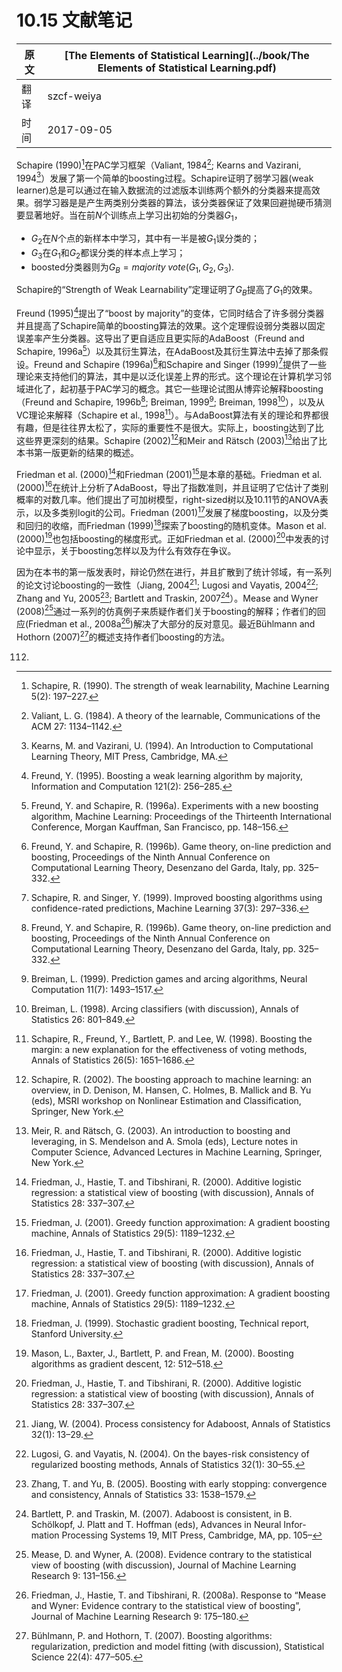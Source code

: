 # 10.15 文献笔记

| 原文   | [The Elements of Statistical Learning](../book/The Elements of Statistical Learning.pdf) |
| ---- | ---------------------------------------- |
| 翻译   | szcf-weiya                               |
| 时间   | 2017-09-05                               |

Schapire (1990)[^1]在PAC学习框架（Valiant, 1984[^2]; Kearns and Vazirani, 1994[^3]）发展了第一个简单的boosting过程。Schapire证明了弱学习器(weak learner)总是可以通过在输入数据流的过滤版本训练两个额外的分类器来提高效果。弱学习器是是产生两类别分类器的算法，该分类器保证了效果回避抛硬币猜测要显著地好。当在前$N$个训练点上学习出初始的分类器$G_1$，

- $G_2$在$N$个点的新样本中学习，其中有一半是被$G_1$误分类的；
- $G_3$在$G_1$和$G_2$都误分类的样本点上学习；
- boosted分类器则为$G_B=majority\; vote(G_1,G_2,G_3)$.

Schapire的“Strength of Weak Learnability”定理证明了$G_B$提高了$G_1$的效果。

Freund (1995)[^4]提出了“boost by majority”的变体，它同时结合了许多弱分类器并且提高了Schapire简单的boosting算法的效果。<!--这个定理对要求弱分类器以固定误差率产生的分类器的算法都支持。-->这个定理假设弱分类器以固定误差率产生分类器。这导出了更自适应且更实际的AdaBoost（Freund and Schapire, 1996a[^5]）以及其衍生算法，在AdaBoost及其衍生算法中去掉了那条假设。Freund and Schapire (1996a)[^6]和Schapire and Singer (1999)[^7]提供了一些理论来支持他们的算法，其中是以泛化误差上界的形式。这个理论在计算机学习邻域进化了，起初基于PAC学习的概念。其它一些理论试图从博弈论解释boosting（Freund and Schapire, 1996b[^6]; Breiman, 1999[^9]; Breiman, 1998[^10]），以及从VC理论来解释（Schapire et al., 1998[^11]）。与AdaBoost算法有关的理论和界都很有趣，但是往往界太松了，实际的重要性不是很大。实际上，boosting达到了比这些界更深刻的结果。Schapire (2002)[^12]和Meir and Rätsch (2003)[^13]给出了比本书第一版更新的结果的概述。

Friedman et al. (2000)[^16]和Friedman (2001)[^15]是本章的基础。Friedman et al. (2000)[^16]在统计上分析了AdaBoost，导出了指数准则，并且证明了它估计了类别概率的对数几率。他们提出了可加树模型，right-sized树以及10.11节的ANOVA表示，以及多类别logit的公司。Friedman (2001)[^17]发展了梯度boosting，以及分类和回归的收缩，而Friedman (1999)[^18]探索了boosting的随机变体。Mason et al. (2000)[^19]也包括boosting的梯度形式。正如Friedman et al. (2000)[^20]中发表的讨论中显示，关于boosting怎样以及为什么有效存在争议。

因为在本书的第一版发表时，辩论仍然在进行，并且扩散到了统计邻域，有一系列的论文讨论boosting的一致性（Jiang, 2004[^21]; Lugosi and Vayatis, 2004[^22]; Zhang and Yu, 2005[^23]; Bartlett and Traskin, 2007[^24]）。Mease and Wyner (2008)[^25]通过一系列的仿真例子来质疑作者们关于boosting的解释；作者们的回应(Friedman et al., 2008a[^26])解决了大部分的反对意见。最近Bühlmann and Hothorn (2007)[^27]的概述支持作者们boosting的方法。

[^1]: Schapire, R. (1990). The strength of weak learnability, Machine Learning 5(2): 197–227.
[^2]: Valiant, L. G. (1984). A theory of the learnable, Communications of the ACM 27: 1134–1142.
[^3]: Kearns, M. and Vazirani, U. (1994). An Introduction to Computational Learning Theory, MIT Press, Cambridge, MA.
[^4]: Freund, Y. (1995). Boosting a weak learning algorithm by majority, Information and Computation 121(2): 256–285.
[^5]: Freund, Y. and Schapire, R. (1996a). Experiments with a new boosting algorithm, Machine Learning: Proceedings of the Thirteenth International Conference, Morgan Kauffman, San Francisco, pp. 148–156.
[^6]: Freund, Y. and Schapire, R. (1996b). Game theory, on-line prediction and boosting, Proceedings of the Ninth Annual Conference on Computational Learning Theory, Desenzano del Garda, Italy, pp. 325–332.
[^7]: Schapire, R. and Singer, Y. (1999). Improved boosting algorithms using confidence-rated predictions, Machine Learning 37(3): 297–336.
[^9]: Breiman, L. (1999). Prediction games and arcing algorithms, Neural Computation 11(7): 1493–1517.
[^10]: Breiman, L. (1998). Arcing classifiers (with discussion), Annals of Statistics 26: 801–849.
[^11]: Schapire, R., Freund, Y., Bartlett, P. and Lee, W. (1998). Boosting the margin: a new explanation for the effectiveness of voting methods, Annals of Statistics 26(5): 1651–1686.
[^12]: Schapire, R. (2002). The boosting approach to machine learning: an overview, in D. Denison, M. Hansen, C. Holmes, B. Mallick and B. Yu (eds), MSRI workshop on Nonlinear Estimation and Classification, Springer, New York.
[^13]: Meir, R. and Rätsch, G. (2003). An introduction to boosting and leveraging, in S. Mendelson and A. Smola (eds), Lecture notes in Computer Science, Advanced Lectures in Machine Learning, Springer, New York.
[^15]: Friedman, J. (2001). Greedy function approximation: A gradient boosting machine, Annals of Statistics 29(5): 1189–1232.
[^16]: Friedman, J., Hastie, T. and Tibshirani, R. (2000). Additive logistic regression: a statistical view of boosting (with discussion), Annals of Statistics 28: 337–307.
[^17]: Friedman, J. (2001). Greedy function approximation: A gradient boosting machine, Annals of Statistics 29(5): 1189–1232.
[^18]: Friedman, J. (1999). Stochastic gradient boosting, Technical report, Stanford University.
[^19]: Mason, L., Baxter, J., Bartlett, P. and Frean, M. (2000). Boosting algorithms as gradient descent, 12: 512–518.
[^20]: Friedman, J., Hastie, T. and Tibshirani, R. (2000). Additive logistic regression: a statistical view of boosting (with discussion), Annals of Statistics 28: 337–307.
[^21]: Jiang, W. (2004). Process consistency for Adaboost, Annals of Statistics 32(1): 13–29.
[^22]: Lugosi, G. and Vayatis, N. (2004). On the bayes-risk consistency of regularized boosting methods, Annals of Statistics 32(1): 30–55.
[^23]: Zhang, T. and Yu, B. (2005). Boosting with early stopping: convergence and consistency, Annals of Statistics 33: 1538–1579.
[^24]: Bartlett, P. and Traskin, M. (2007). Adaboost is consistent, in
B. Schölkopf, J. Platt and T. Hoffman (eds), Advances in Neural Infor-
mation Processing Systems 19, MIT Press, Cambridge, MA, pp. 105–
112.
[^25]: Mease, D. and Wyner, A. (2008). Evidence contrary to the statistical view of boosting (with discussion), Journal of Machine Learning Research 9: 131–156.
[^26]: Friedman, J., Hastie, T. and Tibshirani, R. (2008a). Response to “Mease and Wyner: Evidence contrary to the statistical view of boosting”, Journal of Machine Learning Research 9: 175–180.
[^27]: Bühlmann, P. and Hothorn, T. (2007). Boosting algorithms: regularization, prediction and model fitting (with discussion), Statistical Science 22(4): 477–505.
